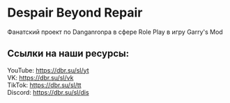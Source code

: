 # Despair Beyond Repair
Фанатский проект по Danganronpa в сфере Role Play в игру Garry's Mod

## Ссылки на наши ресурсы:
YouTube: https://dbr.su/sl/yt \
VK: https://dbr.su/sl/vk \
TikTok: https://dbr.su/sl/tt \
Discord: https://dbr.su/sl/dis
